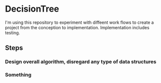 # DecisionTree

I'm using this repository to experiment with diffeent work flows to create a project from the conception to implementation. Implementation includes testing.

## Steps

### Design overall algorithm, disregard any type of data structures

### Something
